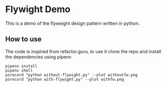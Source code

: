 # Flywight Demo
This is a demo of the flyweight design pattern written in python.

## How to use
The code is inspired from refactor.guru, to use it clone the repo and install the dependencies using pipenv

```
pipenv install
pipenv shell
psrecord "python without-flywight.py" --plot withoutfw.png
psrecord "python with-flywight.py" --plot withfw.png

